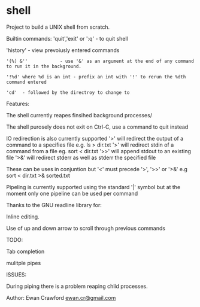 shell
=====

Project to build a UNIX shell from scratch.

Builtin commands:
  'quit','exit' or ':q'     - to quit shell
   
   'history'                - view prevoiusly entered commands
  
    '(%) &''            - use '&' as an argument at the end of any command to run it in the background.

    '!%d' where %d is an int - prefix an int with '!' to rerun the %dth command entered 

    'cd'  - followed by the directroy to change to


Features:

The shell currently reapes finsihed background processes/

The shell purosely does not exit on Ctrl-C, use a command to quit instead


IO redirection is also currently supported 
'>' will redirect the output of a command to a specifies file e.g. ls > dir.txt
'>' will redirect stdin of a command from a file eg. sort < dir.txt
'>>' will append stdout to an existing file 
'>&' will redirect stderr as well as stderr the specified file


These can be uses in conjuntion but '<' must precede '>', '>>' or '>&' e.g sort < dir.txt >& sorted.txt


Pipeling is currently supported using the standard '|' symbol but at the moment only one pipeline can be used per command




Thanks to the GNU readline library for:

  Inline editing.

  Use of up and down arrow to scroll through previous commands


TODO:

Tab completion

mulitple pipes

ISSUES:

During piping there is a problem reaping child processes.


Author: Ewan Crawford
        ewan.cr@gmail.com
